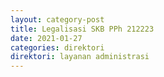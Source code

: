 ```yaml
---
layout: category-post
title: Legalisasi SKB PPh 212223
date: 2021-01-27
categories: direktori
direktori: layanan administrasi
---
```

